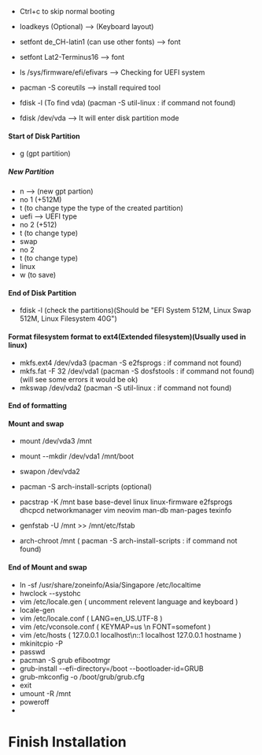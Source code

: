 - Ctrl+c to skip normal booting
- loadkeys (Optional) --> (Keyboard layout)
- setfont de_CH-latin1 (can use other fonts) --> font
- setfont Lat2-Terminus16 --> font

- ls /sys/firmware/efi/efivars --> Checking for UEFI system

- pacman -S coreutils --> install required tool
  
- fdisk -l (To find vda) (pacman -S util-linux : if command not found)
- fdisk /dev/vda --> It will enter disk partition mode
#### Start of Disk Partition
- g (gpt partition)
##### New Partition
- n --> (new gpt partion)
- no 1 (+512M)
- t (to change type the type of the created partition)
- uefi --> UEFI type
- no 2 (+512)
- t (to change type)
- swap
- no 2
- t (to change type)
- linux
- w (to save)
#### End of Disk Partition
- fdisk -l (check the partitions)(Should be "EFI System 512M, Linux Swap 512M, Linux Filesystem 40G")

#### Format filesystem format to ext4(Extended filesystem)(Usually used in linux)
- mkfs.ext4 /dev/vda3 (pacman -S e2fsprogs : if command not found)
- mkfs.fat -F 32 /dev/vda1 (pacman -S dosfstools : if command not found)(will see some errors it would be ok)
- mkswap /dev/vda2 (pacman -S util-linux : if command not found)
#### End of formatting

#### Mount and swap
- mount /dev/vda3 /mnt
- mount --mkdir /dev/vda1 /mnt/boot
- swapon /dev/vda2
  
- pacman -S arch-install-scripts (optional)
- pacstrap -K /mnt base base-devel linux linux-firmware e2fsprogs dhcpcd networkmanager vim neovim man-db man-pages texinfo
- genfstab -U /mnt >> /mnt/etc/fstab
- arch-chroot /mnt ( pacman -S arch-install-scripts : if command not found)
#### End of Mount and swap
  
- ln -sf /usr/share/zoneinfo/Asia/Singapore /etc/localtime
- hwclock --systohc
- vim /etc/locale.gen ( uncomment relevent language and keyboard )
- locale-gen
- vim /etc/locale.conf ( LANG=en_US.UTF-8 )
- vim /etc/vconsole.conf ( KEYMAP=us \n FONT=somefont )
- vim /etc/hosts ( 127.0.0.1 localhost\n::1 localhost 127.0.0.1 hostname )
- mkinitcpio -P
- passwd
- pacman -S grub efibootmgr
- grub-install --efi-directory=/boot --bootloader-id=GRUB
- grub-mkconfig -o /boot/grub/grub.cfg
- exit
- umount -R /mnt
- poweroff
- 
# Finish Installation
